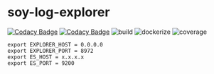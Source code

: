 # soy-log-explorer

[![Codacy Badge](https://api.codacy.com/project/badge/Grade/f159dbff0a6b4d92880708e7a5eb9166)](https://app.codacy.com/gh/soyoslab/soy_log_explorer?utm_source=github.com&utm_medium=referral&utm_content=soyoslab/soy_log_explorer&utm_campaign=Badge_Grade_Settings)
[![Codacy Badge](https://app.codacy.com/project/badge/Coverage/718c099fb64f43d4818c3749dacbffef)](https://www.codacy.com/gh/soyoslab/soy_log_explorer/dashboard?utm_source=github.com&utm_medium=referral&utm_content=soyoslab/soy_log_explorer&utm_campaign=Badge_Coverage)
![build](https://github.com/soyoslab/soy_log_explorer/actions/workflows/linux-build-test.yml/badge.svg)
![dockerize](https://github.com/soyoslab/soy_log_explorer/actions/workflows/dockerize.yml/badge.svg)
![coverage](https://github.com/soyoslab/soy_log_explorer/actions/workflows/coverage.yml/badge.svg)

```
export EXPLORER_HOST = 0.0.0.0
export EXPLORER_PORT = 8972
export ES_HOST = x.x.x.x
export ES_PORT = 9200
```
